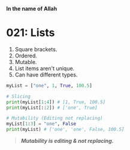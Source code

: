 **In the name of Allah**

# 021: Lists
1. Square brackets.
2. Ordered.
3. Mutable.
4. List items aren't unique.
5. Can have different types.
```Python
myList = ["one", 1, True, 100.5]

# Slicing
print(myList[1:4]) # [1, True, 100.5]
print(myList[::2]) # ['one', True]

# Mutability (Editing not replacing)
myList[1:3] = "one", False
print(myList) # ['one', 'one', False, 100.5]
```
> ***Mutability is editing & not replacing.***